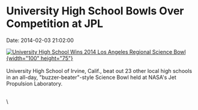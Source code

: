 University High School Bowls Over Competition at JPL
====================================================

Date: 2014-02-03 21:02:00

[![University High School Wins 2014 Los Angeles Regional Science
Bowl](http://www.jpl.nasa.gov/images/events/20140203/bowl20140203-th.jpg){width="100"
height="75"}](http://www.jpl.nasa.gov/news/news.cfm?release=2014-034&rn=news.xml&rst=4032)\
\
University High School of Irvine, Calif., beat out 23 other local high
schools in an all-day, \"buzzer-beater\"-style Science Bowl held at
NASA\'s Jet Propulsion Laboratory.

\
\
